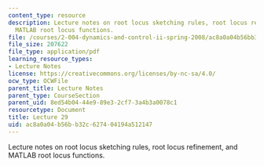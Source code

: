 ```yaml
---
content_type: resource
description: Lecture notes on root locus sketching rules, root locus refinement, and
  MATLAB root locus functions.
file: /courses/2-004-dynamics-and-control-ii-spring-2008/ac8a0a04b56bb32c627404194a512147_lecture_29.pdf
file_size: 207622
file_type: application/pdf
learning_resource_types:
- Lecture Notes
license: https://creativecommons.org/licenses/by-nc-sa/4.0/
ocw_type: OCWFile
parent_title: Lecture Notes
parent_type: CourseSection
parent_uid: 8ed54b04-44e9-89e3-2cf7-3a4b3a0078c1
resourcetype: Document
title: Lecture 29
uid: ac8a0a04-b56b-b32c-6274-04194a512147
---
```

Lecture notes on root locus sketching rules, root locus refinement, and MATLAB root locus functions.